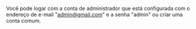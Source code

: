 Você pode logar com a conta de administrador que está configurada com o endereço de e-mail "admin@gmail.com" e a senha "admin" ou criar uma conta comum.
